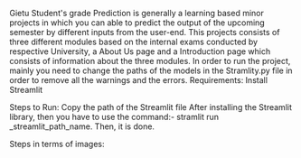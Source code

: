 Gietu Student's grade Prediction is generally a learning based minor projects in which you can able to predict the output of the upcoming semester by different inputs from the user-end. This projects consists of three different modules based on the internal exams conducted by respective University, a About Us page and a Introduction page which consists of information about the three modules.
In order to run the project, mainly you need to change the paths of the models in the Stramlity.py file in order to remove all the warnings and the errors.
Requirements:
Install Streamlit

Steps to Run:
Copy the path of the Streamlit file
After installing the Streamlit library, then you have to use the command:- stramlit run _streamlit_path_name.
Then, it is done.

Steps in terms of images:

